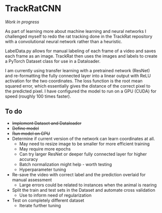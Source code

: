 # TrackRatCNN 

*Work in progress*
 
As part of learning more about machine learning and neural networks I challenged myself to redo the rat tracking done in the TrackRat repository with a convolutional neural network rather than a heuristic. 

LabelData.py allows for manual labeling of each frame of a video and saves each frame as an image. TrackRat then uses the images and labels to create a PyTorch Dataset class for use in a Dataloader. 

I am currently using transfer learning with a pretrained network (ResNet) and re-formatting the fully connected layer into a linear output with ReLU activation for the two coordinates. The loss function is the root mean squared error, which essentially gives the distance of the correct pixel to the predicted pixel. I have configured the model to run on a GPU (CUDA) for speed (roughly 100 times faster).

## To do
- ~~Implement Dataset and Dataloader~~
- ~~Define model~~
- ~~Run model on GPU~~
- Determine if current version of the network can learn coordinates at all. 
  - May need to resize image to be smaller for more efficient training
  - May require more epochs
  - Can try larger ResNet or deeper fully connected layer for higher accuracy
  - Batch normalization might help - worth testing
  - Hyperparameter tuning
- Re-save the video with correct label and the prediction overlaid for manual assessment
  - Large errors could be related to instances when the animal is rearing
- Split the train and test sets in the Dataset and automate cross validation
  - Use to inform need of regularization
- Test on completely different dataset
  - Iterate further tuning
